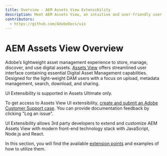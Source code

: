 ```yaml
---
title: Overview - AEM Assets View Extensibility
description: Meet AEM Assets View, an intuitive and user-friendly user interface for managing digital assets in Adobe Experience Manager.
contributors:
  - https://github.com/AdobeDocs/uix
---
```


# AEM Assets View Overview

Adobe’s lightweight asset management experience to store, manage, discover, and use digital assets. 
[Assets View](https://experienceleague.adobe.com/en/docs/experience-manager-cloud-service/content/assets/overview) 
offers streamlined user interface containing essential Digital Asset Management capabilities. 
Designed for the light-weight DAM users with a focus on upload, metadata management, search, download, and sharing.

<InlineAlert variant="info" slots="text" />

UI Extensibility is supported in Assets Ultimate only.

<InlineAlert variant="info" slots="text" />

To get access to Assets View UI extensibility,
[create and submit an Adobe Customer Support case](https://helpx.adobe.com/enterprise/using/support-for-experience-cloud.html). 
You can provide documentation feedback by clicking "Log an issue".

UI Extensibility allows 3rd party developers to extend and customize AEM Assets View with modern front-end technology stack with JavaScript, Node.js and React.

In this section, you will find the available [extension points](api) and examples of how to utilize them.

